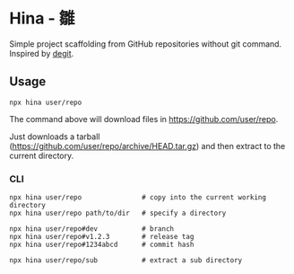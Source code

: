 # Hina - 雛

Simple project scaffolding from GitHub repositories without git command.
Inspired by [degit](https://github.com/Rich-Harris/degit).

## Usage

```console
npx hina user/repo
```

The command above will download files in https://github.com/user/repo.

Just downloads a tarball (https://github.com/user/repo/archive/HEAD.tar.gz) and then extract to the current directory.

### CLI

```console
npx hina user/repo               # copy into the current working directory
npx hina user/repo path/to/dir   # specify a directory

npx hina user/repo#dev           # branch
npx hina user/repo#v1.2.3        # release tag
npx hina user/repo#1234abcd      # commit hash

npx hina user/repo/sub           # extract a sub directory
```
